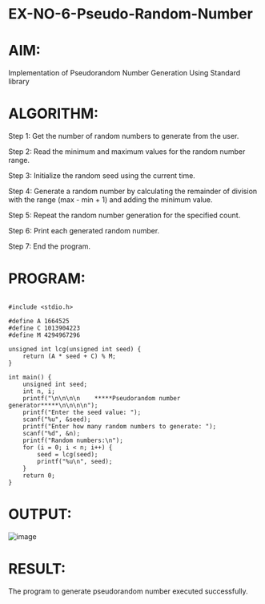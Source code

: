 # EX-NO-6-Pseudo-Random-Number

# AIM: 
Implementation of Pseudorandom Number Generation Using Standard library

# ALGORITHM:
Step 1: Get the number of random numbers to generate from the user.

Step 2: Read the minimum and maximum values for the random number range.

Step 3: Initialize the random seed using the current time.

Step 4: Generate a random number by calculating the remainder of division with the range (max - min + 1) and adding the minimum value.

Step 5: Repeat the random number generation for the specified count.

Step 6: Print each generated random number.

Step 7: End the program.

# PROGRAM:

```

#include <stdio.h>

#define A 1664525
#define C 1013904223
#define M 4294967296 

unsigned int lcg(unsigned int seed) {
    return (A * seed + C) % M;
}

int main() {
    unsigned int seed;
    int n, i;
    printf("\n\n\n\n    *****Pseudorandom number generator*****\n\n\n\n");
    printf("Enter the seed value: ");
    scanf("%u", &seed);
    printf("Enter how many random numbers to generate: ");
    scanf("%d", &n);
    printf("Random numbers:\n");
    for (i = 0; i < n; i++) {
        seed = lcg(seed);
        printf("%u\n", seed);
    }
    return 0;
}

```


# OUTPUT:

![image](https://github.com/user-attachments/assets/9a874de6-db39-43f0-80c2-e9fe9d6023ce)


# RESULT:
The program to generate pseudorandom number executed successfully.
